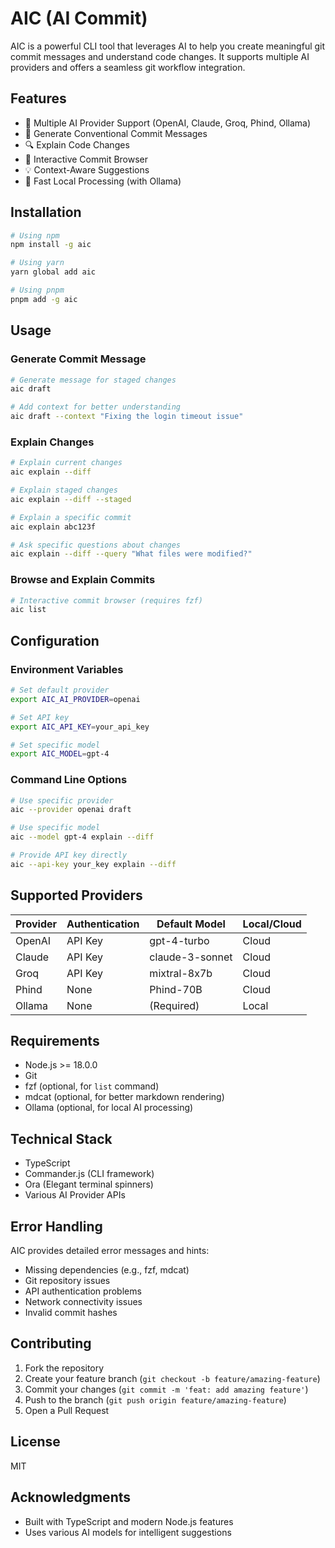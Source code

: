 # AIC (AI Commit)

AIC is a powerful CLI tool that leverages AI to help you create meaningful git commit messages and understand code changes. It supports multiple AI providers and offers a seamless git workflow integration.

## Features

- 🤖 Multiple AI Provider Support (OpenAI, Claude, Groq, Phind, Ollama)
- 📝 Generate Conventional Commit Messages
- 🔍 Explain Code Changes
- 🎯 Interactive Commit Browser
- 💡 Context-Aware Suggestions
- 🚀 Fast Local Processing (with Ollama)

## Installation

```bash
# Using npm
npm install -g aic

# Using yarn
yarn global add aic

# Using pnpm
pnpm add -g aic
```

## Usage

### Generate Commit Message

```bash
# Generate message for staged changes
aic draft

# Add context for better understanding
aic draft --context "Fixing the login timeout issue"
```

### Explain Changes

```bash
# Explain current changes
aic explain --diff

# Explain staged changes
aic explain --diff --staged

# Explain a specific commit
aic explain abc123f

# Ask specific questions about changes
aic explain --diff --query "What files were modified?"
```

### Browse and Explain Commits

```bash
# Interactive commit browser (requires fzf)
aic list
```

## Configuration

### Environment Variables

```bash
# Set default provider
export AIC_AI_PROVIDER=openai

# Set API key
export AIC_API_KEY=your_api_key

# Set specific model
export AIC_MODEL=gpt-4
```

### Command Line Options

```bash
# Use specific provider
aic --provider openai draft

# Use specific model
aic --model gpt-4 explain --diff

# Provide API key directly
aic --api-key your_key explain --diff
```

## Supported Providers

| Provider | Authentication | Default Model | Local/Cloud |
|----------|---------------|---------------|-------------|
| OpenAI   | API Key       | gpt-4-turbo   | Cloud       |
| Claude   | API Key       | claude-3-sonnet| Cloud       |
| Groq     | API Key       | mixtral-8x7b  | Cloud       |
| Phind    | None          | Phind-70B     | Cloud       |
| Ollama   | None          | (Required)    | Local       |

## Requirements

- Node.js >= 18.0.0
- Git
- fzf (optional, for `list` command)
- mdcat (optional, for better markdown rendering)
- Ollama (optional, for local AI processing)

## Technical Stack

- TypeScript
- Commander.js (CLI framework)
- Ora (Elegant terminal spinners)
- Various AI Provider APIs

## Error Handling

AIC provides detailed error messages and hints:

- Missing dependencies (e.g., fzf, mdcat)
- Git repository issues
- API authentication problems
- Network connectivity issues
- Invalid commit hashes

## Contributing

1. Fork the repository
2. Create your feature branch (`git checkout -b feature/amazing-feature`)
3. Commit your changes (`git commit -m 'feat: add amazing feature'`)
4. Push to the branch (`git push origin feature/amazing-feature`)
5. Open a Pull Request

## License

MIT

## Acknowledgments

- Built with TypeScript and modern Node.js features
- Uses various AI models for intelligent suggestions
